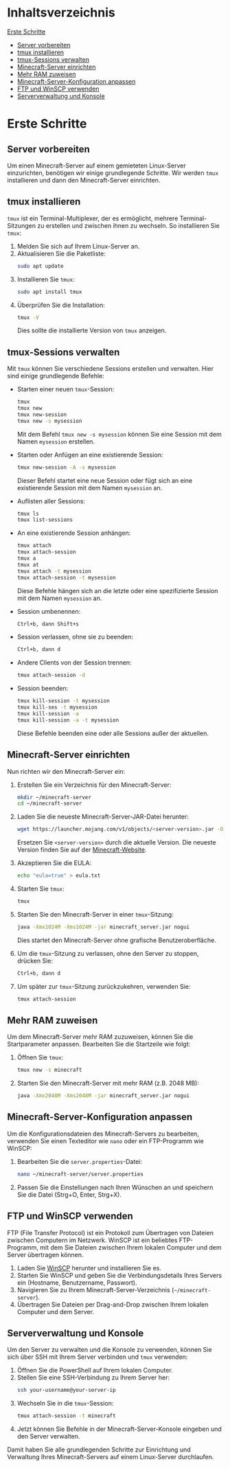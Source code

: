 # Inhaltsverzeichnis
[Erste Schritte](#erste-schritte)
- [Server vorbereiten](#server-vorbereiten)
- [tmux installieren](#tmux-installieren)
- [tmux-Sessions verwalten](#tmux-sessions-verwalten)
- [Minecraft-Server einrichten](#minecraft-server-einrichten)
- [Mehr RAM zuweisen](#mehr-ram-zuweisen)
- [Minecraft-Server-Konfiguration anpassen](#minecraft-server-konfiguration-anpassen)
- [FTP und WinSCP verwenden](#ftp-und-winscp-verwenden)
- [Serververwaltung und Konsole](#serververwaltung-und-konsole)

# Erste Schritte

## Server vorbereiten
Um einen Minecraft-Server auf einem gemieteten Linux-Server einzurichten, benötigen wir einige grundlegende Schritte. Wir werden `tmux` installieren und dann den Minecraft-Server einrichten.

## tmux installieren
`tmux` ist ein Terminal-Multiplexer, der es ermöglicht, mehrere Terminal-Sitzungen zu erstellen und zwischen ihnen zu wechseln. So installieren Sie `tmux`:

1. Melden Sie sich auf Ihrem Linux-Server an.
2. Aktualisieren Sie die Paketliste:
    ```sh
    sudo apt update
    ```
3. Installieren Sie `tmux`:
    ```sh
    sudo apt install tmux
    ```
4. Überprüfen Sie die Installation:
    ```sh
    tmux -V
    ```
   Dies sollte die installierte Version von `tmux` anzeigen.

## tmux-Sessions verwalten
Mit `tmux` können Sie verschiedene Sessions erstellen und verwalten. Hier sind einige grundlegende Befehle:

- Starten einer neuen `tmux`-Session:
    ```sh
    tmux
    tmux new
    tmux new-session
    tmux new -s mysession
    ```
    Mit dem Befehl `tmux new -s mysession` können Sie eine Session mit dem Namen `mysession` erstellen.

- Starten oder Anfügen an eine existierende Session:
    ```sh
    tmux new-session -A -s mysession
    ```
    Dieser Befehl startet eine neue Session oder fügt sich an eine existierende Session mit dem Namen `mysession` an.

- Auflisten aller Sessions:
    ```sh
    tmux ls
    tmux list-sessions
    ```

- An eine existierende Session anhängen:
    ```sh
    tmux attach
    tmux attach-session
    tmux a
    tmux at
    tmux attach -t mysession
    tmux attach-session -t mysession
    ```
    Diese Befehle hängen sich an die letzte oder eine spezifizierte Session mit dem Namen `mysession` an.

- Session umbenennen:
    ```sh
    Ctrl+b, dann Shift+s
    ```

- Session verlassen, ohne sie zu beenden:
    ```sh
    Ctrl+b, dann d
    ```

- Andere Clients von der Session trennen:
    ```sh
    tmux attach-session -d
    ```

- Session beenden:
    ```sh
    tmux kill-session -t mysession
    tmux kill-ses -t mysession
    tmux kill-session -a
    tmux kill-session -a -t mysession
    ```
    Diese Befehle beenden eine oder alle Sessions außer der aktuellen.

## Minecraft-Server einrichten
Nun richten wir den Minecraft-Server ein:

1. Erstellen Sie ein Verzeichnis für den Minecraft-Server:
    ```sh
    mkdir ~/minecraft-server
    cd ~/minecraft-server
    ```
2. Laden Sie die neueste Minecraft-Server-JAR-Datei herunter:
    ```sh
    wget https://launcher.mojang.com/v1/objects/<server-version>.jar -O minecraft_server.jar
    ```
    Ersetzen Sie `<server-version>` durch die aktuelle Version. Die neueste Version finden Sie auf der [Minecraft-Website](https://www.minecraft.net/en-us/download/server).

3. Akzeptieren Sie die EULA:
    ```sh
    echo "eula=true" > eula.txt
    ```
4. Starten Sie `tmux`:
    ```sh
    tmux
    ```
5. Starten Sie den Minecraft-Server in einer `tmux`-Sitzung:
    ```sh
    java -Xmx1024M -Xms1024M -jar minecraft_server.jar nogui
    ```
    Dies startet den Minecraft-Server ohne grafische Benutzeroberfläche.

6. Um die `tmux`-Sitzung zu verlassen, ohne den Server zu stoppen, drücken Sie:
    ```sh
    Ctrl+b, dann d
    ```
7. Um später zur `tmux`-Sitzung zurückzukehren, verwenden Sie:
    ```sh
    tmux attach-session
    ```

## Mehr RAM zuweisen
Um dem Minecraft-Server mehr RAM zuzuweisen, können Sie die Startparameter anpassen. Bearbeiten Sie die Startzeile wie folgt:

1. Öffnen Sie `tmux`:
    ```sh
    tmux new -s minecraft
    ```
2. Starten Sie den Minecraft-Server mit mehr RAM (z.B. 2048 MB):
    ```sh
    java -Xmx2048M -Xms2048M -jar minecraft_server.jar nogui
    ```

## Minecraft-Server-Konfiguration anpassen
Um die Konfigurationsdateien des Minecraft-Servers zu bearbeiten, verwenden Sie einen Texteditor wie `nano` oder ein FTP-Programm wie WinSCP:

1. Bearbeiten Sie die `server.properties`-Datei:
    ```sh
    nano ~/minecraft-server/server.properties
    ```
2. Passen Sie die Einstellungen nach Ihren Wünschen an und speichern Sie die Datei (Strg+O, Enter, Strg+X).

## FTP und WinSCP verwenden
FTP (File Transfer Protocol) ist ein Protokoll zum Übertragen von Dateien zwischen Computern im Netzwerk. WinSCP ist ein beliebtes FTP-Programm, mit dem Sie Dateien zwischen Ihrem lokalen Computer und dem Server übertragen können.

1. Laden Sie [WinSCP](https://winscp.net/) herunter und installieren Sie es.
2. Starten Sie WinSCP und geben Sie die Verbindungsdetails Ihres Servers ein (Hostname, Benutzername, Passwort).
3. Navigieren Sie zu Ihrem Minecraft-Server-Verzeichnis (`~/minecraft-server`).
4. Übertragen Sie Dateien per Drag-and-Drop zwischen Ihrem lokalen Computer und dem Server.

## Serververwaltung und Konsole
Um den Server zu verwalten und die Konsole zu verwenden, können Sie sich über SSH mit Ihrem Server verbinden und `tmux` verwenden:

1. Öffnen Sie die PowerShell auf Ihrem lokalen Computer.
2. Stellen Sie eine SSH-Verbindung zu Ihrem Server her:
    ```sh
    ssh your-username@your-server-ip
    ```
3. Wechseln Sie in die `tmux`-Session:
    ```sh
    tmux attach-session -t minecraft
    ```
4. Jetzt können Sie Befehle in der Minecraft-Server-Konsole eingeben und den Server verwalten.

Damit haben Sie alle grundlegenden Schritte zur Einrichtung und Verwaltung Ihres Minecraft-Servers auf einem Linux-Server durchlaufen.
